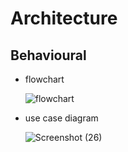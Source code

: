# Architecture

## Behavioural

* flowchart
     
    
    
    ![flowchart](https://user-images.githubusercontent.com/60250791/153634792-e4a9b4b9-ed9b-4b4e-b399-4c89aa7f1c45.jpeg)
    
    
    
    
    
    
    
    
* use case diagram






   ![Screenshot (26)](https://user-images.githubusercontent.com/60250791/153634673-21cbc29d-f571-47e4-aac1-b45476896b0e.png)


